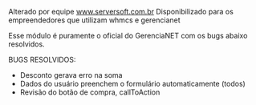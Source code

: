 Alterado por equipe www.serversoft.com.br
Disponibilizado para os empreendedores que utilizam whmcs e gerencianet

Esse módulo é puramente o oficial do GerenciaNET com os bugs abaixo
resolvidos. 

BUGS RESOLVIDOS:
- Desconto gerava erro na soma
- Dados do usuário preenchem o formulário automaticamente (todos)
- Revisão do botão de compra, callToAction



